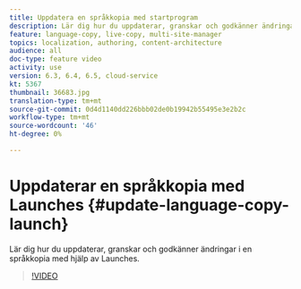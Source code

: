 ```yaml
---
title: Uppdatera en språkkopia med startprogram
description: Lär dig hur du uppdaterar, granskar och godkänner ändringar i en språkkopia med hjälp av Launches.
feature: language-copy, live-copy, multi-site-manager
topics: localization, authoring, content-architecture
audience: all
doc-type: feature video
activity: use
version: 6.3, 6.4, 6.5, cloud-service
kt: 5367
thumbnail: 36683.jpg
translation-type: tm+mt
source-git-commit: 0d4d1140dd226bbb02de0b19942b55495e3e2b2c
workflow-type: tm+mt
source-wordcount: '46'
ht-degree: 0%

---
```



# Uppdaterar en språkkopia med Launches {#update-language-copy-launch}

Lär dig hur du uppdaterar, granskar och godkänner ändringar i en språkkopia med hjälp av Launches.

>[!VIDEO](https://video.tv.adobe.com/v/36683?quality=12&learn=on)
